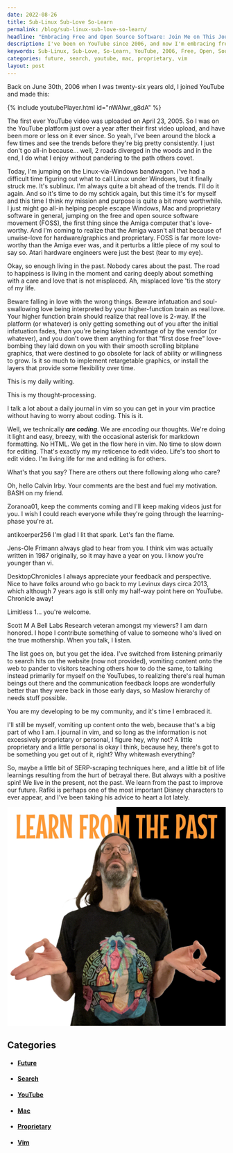 ```yaml
---
date: 2022-08-26
title: Sub-Linux Sub-Love So-Learn
permalink: /blog/sub-linux-sub-love-so-learn/
headline: "Embracing Free and Open Source Software: Join Me on This Journey of Sub-Linux and Sub-Love!"
description: I've been on YouTube since 2006, and now I'm embracing free and open source software. I'm encouraging people to escape Windows, Mac and proprietary software, and to write a daily journal in vim. I'm talking more to myself and sharing some of my personal and proprietary information, but with a positive spin. I'm taking advice from Rafiki and learning from the past to improve my future. Join me on this journey and discover how to make the most of free and open source software.
keywords: Sub-Linux, Sub-Love, So-Learn, YouTube, 2006, Free, Open, Source, Software, Escape, Windows, Mac, Proprietary, Vim, Journal, Positive, Spin, Advice, Rafiki, Past, Future, Content, Visitors, Search, Results, Real, People, Listen, Personal, Proprietary, Improve
categories: future, search, youtube, mac, proprietary, vim
layout: post
---
```


Back on June 30th, 2006 when I was twenty-six years old, I joined YouTube and made this:

{% include youtubePlayer.html id="nWAlwr_g8dA" %}

The first ever YouTube video was uploaded on April 23, 2005. So I was on the
YouTube platform just over a year after their first video upload, and have been
more or less on it ever since. So yeah, I've been around the block a few times
and see the trends before they're big pretty consistently. I just don't go
all-in because... well, 2 roads diverged in the woods and in the end, I do what
I enjoy without pandering to the path others covet.

Today, I'm jumping on the Linux-via-Windows bandwagon. I've had a difficult
time figuring out what to call Linux under Windows, but it finally struck me.
It's sublinux. I'm always quite a bit ahead of the trends. I'll do it again.
And so it's time to do my schtick again, but this time it's for myself and this
time I think my mission and purpose is quite a bit more worthwhile. I just
might go all-in helping people escape Windows, Mac and proprietary software in
general, jumping on the free and open source software movement (FOSS), the
first thing since the Amiga computer that's love-worthy. And I'm coming to
realize that the Amiga wasn't all that because of unwise-love for
hardware/graphics and proprietary. FOSS is far more love-worthy than the Amiga
ever was, and it perturbs a little piece of my soul to say so. Atari hardware
engineers were just the best (tear to my eye).

Okay, so enough living in the past. Nobody cares about the past. The road to
happiness is living in the moment and caring deeply about something with a care
and love that is not misplaced. Ah, misplaced love 'tis the story of my life.

Beware falling in love with the wrong things. Beware infatuation and
soul-swallowing love being interpreted by your higher-function brain as real
love. Your higher function brain should realize that real love is 2-way. If the
platform (or whatever) is only getting something out of you after the initial
infatuation fades, than you're being taken advantage of by the vendor (or
whatever), and you don't owe them anything for that "first dose free"
love-bombing they laid down on you with their smooth scrolling bitplane
graphics, that were destined to go obsolete for lack of ability or willingness
to grow. Is it so much to implement retargetable graphics, or install the
layers that provide some flexibility over time.

This is my daily writing.

This is my thought-processing.

I talk a lot about a daily journal in vim so you can get in your vim practice
without having to worry about coding. This is it.

Well, we technically ***are coding***. We are *encoding* our thoughts. We're
doing it light and easy, breezy, with the occasional asterisk for markdown
formatting. No HTML. We get in the flow here in vim. No time to slow down for
editing. That's exactly my my reticence to edit video. Life's too short to edit
video. I'm living life for me and editing is for others.

What's that you say? There are others out there following along who care?

Oh, hello Calvin Irby. Your comments are the best and fuel my motivation. BASH
on my friend.

Zoranoa01, keep the comments coming and I'll keep making videos just for you. I
wish I could reach everyone while they're going through the learning-phase
you're at.

antikoerper256 I'm glad I lit that spark. Let's fan the flame.

Jens-Ole Frimann always glad to hear from you. I think vim was actually written
in 1987 originally, so it may have a year on you. I know you're younger than
vi.

DesktopChronicles I always appreciate your feedback and perspective. Nice to
have folks around who go back to my Levinux days circa 2013, which although 7
years ago is still only my half-way point here on YouTube. Chronicle away!

Limitless 1... you're welcome.

Scott M A Bell Labs Research veteran amongst my viewers? I am darn honored. I
hope I contribute something of value to someone who's lived on the true
mothership. When you talk, I listen.

The list goes on, but you get the idea. I've switched from listening primarily
to search hits on the website (now not provided), vomiting content onto the web
to pander to visitors teaching others how to do the same, to talking instead
primarily for myself on the YouTubes, to realizing there's real human beings
out there and the communication feedback loops are wonderfully better than they
were back in those early days, so Maslow hierarchy of needs stuff possible.

You are my developing to be my community, and it's time I embraced it.

I'll still be myself, vomiting up content onto the web, because that's a big
part of who I am. I journal in vim, and so long as the information is not
excessively proprietary or personal, I figure hey, why not? A little
proprietary and a little personal is okay I think, because hey, there's got to
be something you get out of it, right? Why whitewash everything?

So, maybe a little bit of SERP-scraping techniques here, and a little bit of
life learnings resulting from the hurt of betrayal there. But always with a
positive spin! We live in the present, not the past. We learn from the past to
improve our future. Rafiki is perhaps one of the most important Disney
characters to ever appear, and I've been taking his advice to heart a lot
lately.

![Mike Levin Learn From The Past Rafiki](/assets/images/mike-levin-learn-from-the-past-rafiki.jpg)


## Categories

<ul>
<li><h4><a href='/future/'>Future</a></h4></li>
<li><h4><a href='/search/'>Search</a></h4></li>
<li><h4><a href='/youtube/'>YouTube</a></h4></li>
<li><h4><a href='/mac/'>Mac</a></h4></li>
<li><h4><a href='/proprietary/'>Proprietary</a></h4></li>
<li><h4><a href='/vim/'>Vim</a></h4></li></ul>